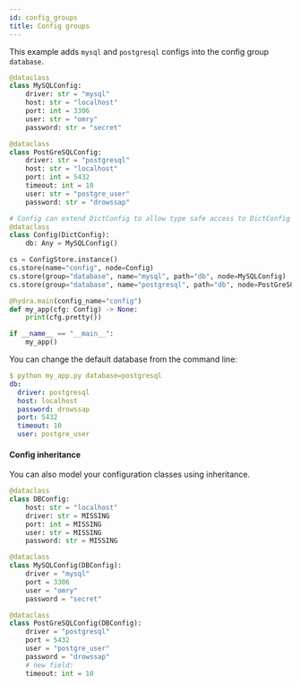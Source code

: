 ```yaml
---
id: config_groups
title: Config groups
---
```


This example adds `mysql` and `postgresql` configs into the config group `database`.

```python
@dataclass
class MySQLConfig:
    driver: str = "mysql"
    host: str = "localhost"
    port: int = 3306
    user: str = "omry"
    password: str = "secret"

@dataclass
class PostGreSQLConfig:
    driver: str = "postgresql"
    host: str = "localhost"
    port: int = 5432
    timeout: int = 10
    user: str = "postgre_user"
    password: str = "drowssap"

# Config can extend DictConfig to allow type safe access to DictConfig functions.
@dataclass
class Config(DictConfig):
    db: Any = MySQLConfig()

cs = ConfigStore.instance()
cs.store(name="config", node=Config)
cs.store(group="database", name="mysql", path="db", node=MySQLConfig)
cs.store(group="database", name="postgresql", path="db", node=PostGreSQLConfig)

@hydra.main(config_name="config")
def my_app(cfg: Config) -> None:
    print(cfg.pretty())

if __name__ == "__main__":
    my_app()

```
You can change the default database from the command line:
```yaml
$ python my_app.py database=postgresql
db:
  driver: postgresql
  host: localhost
  password: drowssap
  port: 5432
  timeout: 10
  user: postgre_user
```

#### Config inheritance
You can also model your configuration classes using inheritance.

```python
@dataclass
class DBConfig:
    host: str = "localhost"
    driver: str = MISSING
    port: int = MISSING
    user: str = MISSING
    password: str = MISSING

@dataclass
class MySQLConfig(DBConfig):
    driver = "mysql"
    port = 3306
    user = "omry"
    password = "secret"

@dataclass
class PostGreSQLConfig(DBConfig):
    driver = "postgresql"
    port = 5432
    user = "postgre_user"
    password = "drowssap"
    # new field:
    timeout: int = 10
```
